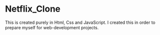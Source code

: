 # Netflix_Clone
This is created purely in Html, Css and JavaScript. 
I created this in order to prepare myself for web-development projects.
